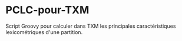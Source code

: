 # PCLC-pour-TXM
 Script Groovy pour calculer dans TXM les principales caractéristiques lexicométriques d'une partition.
